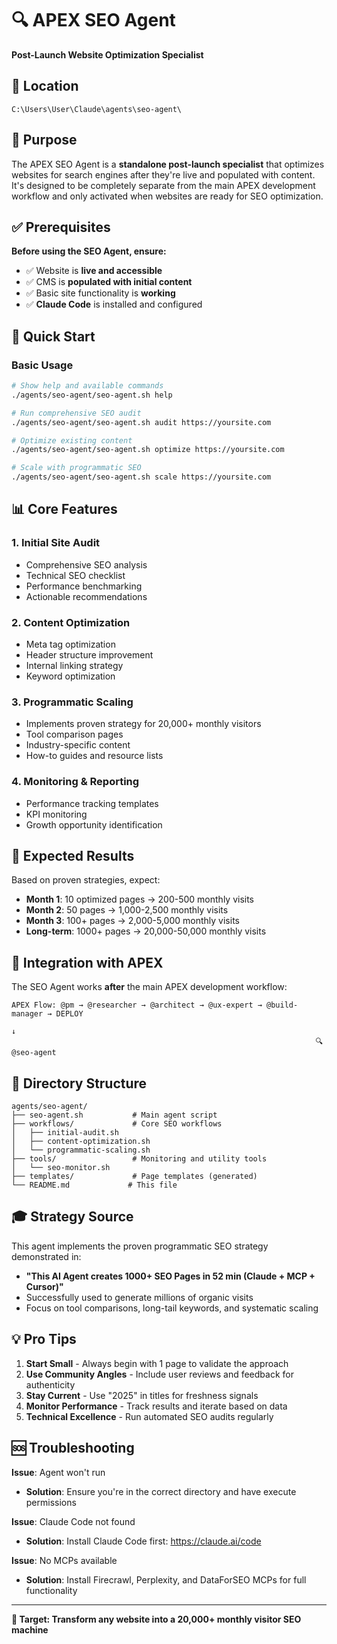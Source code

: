 # 🔍 APEX SEO Agent

**Post-Launch Website Optimization Specialist**

## 📍 Location
```
C:\Users\User\Claude\agents\seo-agent\
```

## 🎯 Purpose

The APEX SEO Agent is a **standalone post-launch specialist** that optimizes websites for search engines after they're live and populated with content. It's designed to be completely separate from the main APEX development workflow and only activated when websites are ready for SEO optimization.

## ✅ Prerequisites

**Before using the SEO Agent, ensure:**
- ✅ Website is **live and accessible**
- ✅ CMS is **populated with initial content**
- ✅ Basic site functionality is **working**
- ✅ **Claude Code** is installed and configured

## 🚀 Quick Start

### Basic Usage
```bash
# Show help and available commands
./agents/seo-agent/seo-agent.sh help

# Run comprehensive SEO audit
./agents/seo-agent/seo-agent.sh audit https://yoursite.com

# Optimize existing content
./agents/seo-agent/seo-agent.sh optimize https://yoursite.com

# Scale with programmatic SEO
./agents/seo-agent/seo-agent.sh scale https://yoursite.com
```

## 📊 Core Features

### 1. **Initial Site Audit**
- Comprehensive SEO analysis
- Technical SEO checklist
- Performance benchmarking
- Actionable recommendations

### 2. **Content Optimization**
- Meta tag optimization
- Header structure improvement
- Internal linking strategy
- Keyword optimization

### 3. **Programmatic Scaling**
- Implements proven strategy for 20,000+ monthly visitors
- Tool comparison pages
- Industry-specific content
- How-to guides and resource lists

### 4. **Monitoring & Reporting**
- Performance tracking templates
- KPI monitoring
- Growth opportunity identification

## 🎯 Expected Results

Based on proven strategies, expect:

- **Month 1**: 10 optimized pages → 200-500 monthly visits
- **Month 2**: 50 pages → 1,000-2,500 monthly visits  
- **Month 3**: 100+ pages → 2,000-5,000 monthly visits
- **Long-term**: 1000+ pages → 20,000-50,000 monthly visits

## 🔧 Integration with APEX

The SEO Agent works **after** the main APEX development workflow:

```
APEX Flow: @pm → @researcher → @architect → @ux-expert → @build-manager → DEPLOY
                                                                           ↓
                                                                    🔍 @seo-agent
```

## 📁 Directory Structure

```
agents/seo-agent/
├── seo-agent.sh           # Main agent script
├── workflows/             # Core SEO workflows
│   ├── initial-audit.sh
│   ├── content-optimization.sh
│   └── programmatic-scaling.sh
├── tools/                 # Monitoring and utility tools
│   └── seo-monitor.sh
├── templates/             # Page templates (generated)
└── README.md             # This file
```

## 🎓 Strategy Source

This agent implements the proven programmatic SEO strategy demonstrated in:
- **"This AI Agent creates 1000+ SEO Pages in 52 min (Claude + MCP + Cursor)"**
- Successfully used to generate millions of organic visits
- Focus on tool comparisons, long-tail keywords, and systematic scaling

## 💡 Pro Tips

1. **Start Small** - Always begin with 1 page to validate the approach
2. **Use Community Angles** - Include user reviews and feedback for authenticity  
3. **Stay Current** - Use "2025" in titles for freshness signals
4. **Monitor Performance** - Track results and iterate based on data
5. **Technical Excellence** - Run automated SEO audits regularly

## 🆘 Troubleshooting

**Issue**: Agent won't run
- **Solution**: Ensure you're in the correct directory and have execute permissions

**Issue**: Claude Code not found
- **Solution**: Install Claude Code first: https://claude.ai/code

**Issue**: No MCPs available
- **Solution**: Install Firecrawl, Perplexity, and DataForSEO MCPs for full functionality

---

**🎯 Target: Transform any website into a 20,000+ monthly visitor SEO machine**